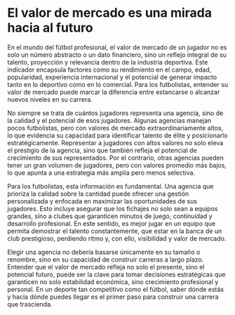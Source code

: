 # El valor de mercado es una mirada hacia al futuro

En el mundo del fútbol profesional, el valor de mercado de un jugador no es solo un número abstracto o un dato financiero, sino un reflejo integral de su talento, proyección y relevancia dentro de la industria deportiva. Este indicador encapsula factores como su rendimiento en el campo, edad, popularidad, experiencia internacional y el potencial de generar impacto tanto en lo deportivo como en lo comercial. Para los futbolistas, entender su valor de mercado puede marcar la diferencia entre estancarse o alcanzar nuevos niveles en su carrera.

No siempre se trata de cuántos jugadores representa una agencia, sino de la calidad y el potencial de esos jugadores. Algunas agencias manejan pocos futbolistas, pero con valores de mercado extraordinariamente altos, lo que evidencia su capacidad para identificar talento de élite y posicionarlo estratégicamente. Representar a jugadores con altos valores no solo eleva el prestigio de la agencia, sino que también refleja el potencial de crecimiento de sus representados. Por el contrario, otras agencias pueden tener un gran volumen de jugadores, pero con valores promedio más bajos, lo que apunta a una estrategia más amplia pero menos selectiva.

Para los futbolistas, esta información es fundamental. Una agencia que prioriza la calidad sobre la cantidad puede ofrecer una gestión personalizada y enfocada en maximizar las oportunidades de sus jugadores. Esto incluye asegurar que los fichajes no solo sean a equipos grandes, sino a clubes que garanticen minutos de juego, continuidad y desarrollo profesional. En este sentido, es mejor jugar en un equipo que permita demostrar el talento constantemente, que estar en la banca de un club prestigioso, perdiendo ritmo y, con ello, visibilidad y valor de mercado.

Elegir una agencia no debería basarse únicamente en su tamaño o renombre, sino en su capacidad de construir carreras a largo plazo. Entender que el valor de mercado refleja no solo el presente, sino el potencial futuro, puede ser la clave para tomar decisiones estratégicas que garanticen no solo estabilidad económica, sino crecimiento profesional y personal. En un deporte tan competitivo como el fútbol, saber dónde estás y hacia dónde puedes llegar es el primer paso para construir una carrera que trascienda.